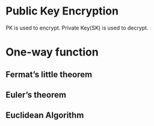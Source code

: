 # Public Key Encryption
PK is used to encrypt. Private Key(SK) is used to decrypt. 
# One-way function
## Fermat’s little theorem 
## Euler’s theorem
## Euclidean Algorithm

